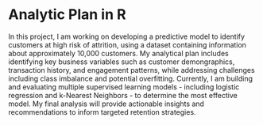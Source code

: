 # Analytic Plan in R <br>
In this project, I am working on developing a predictive model to identify customers at high risk of attrition, using a dataset containing information about approximately 10,000 customers. My analytical plan includes identifying key business variables such as customer demongraphics, transaction history, and engagement patterns, while addressing challenges including class imbalance and potential overfitting. Currently, I am building and evaluating multiple supervised learning models - including logistic regression and k-Nearest Neighbors - to determine the most effective model. My final analysis will provide actionable insights and recommendations to inform targeted retention strategies.
